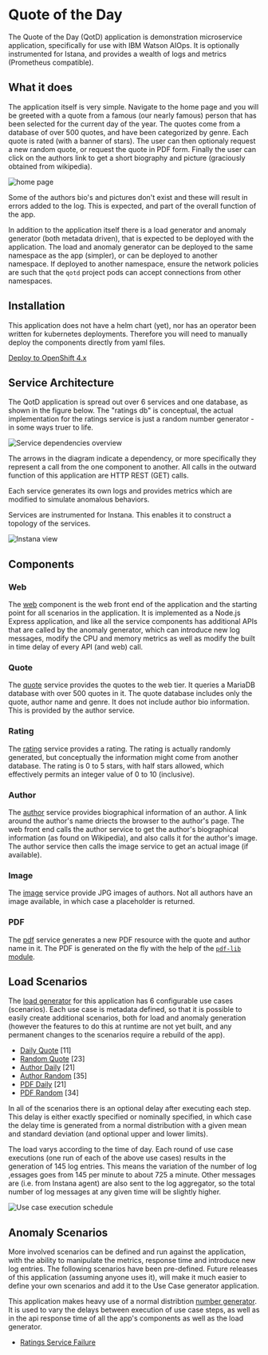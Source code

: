 # Quote of the Day

The Quote of the Day (QotD) application is demonstration microservice application, specifically for use with IBM Watson AIOps.  It is optionally instrumented for Istana, and provides a wealth of logs and metrics (Prometheus compatible).

## What it does

The application itself is very simple.  Navigate to the home page and you will be greeted with a quote from a famous (our nearly famous) person that has been selected for the current day of the year.  The quotes come from a database of over 500 quotes, and have been categorized by genre. Each quote is rated (with a banner of stars). The user can then optionaly request a new random quote, or request the quote in PDF form.  Finally the user can click on the authors link to get a short biography and picture (graciously obtained from wikipedia).

![home page](images/home_page.png)

Some of the authors bio's and pictures don't exist and these will result in errors added to the log.  This is expected, and part of the overall function of the app.

In addition to the application itself there is a load generator and anomaly generator (both metadata driven), that is expected to be deployed with the application.  The load and anomaly generator can be deployed to the same namespace as the app (simpler), or can be deployed to another namespace.  If deployed to another namespace, ensure the network policies are such that the `qotd` project pods can accept connections from other namespaces.

## Installation

This application does not have a helm chart (yet), nor has an operator been written for kubernetes deployments.  Therefore you will need to manually deploy the components directly from yaml files.

[Deploy to OpenShift 4.x](ocp4_deployment.md)

## Service Architecture

The QotD application is spread out over 6 services and one database, as shown in the figure below.  The "ratings db" is conceptual, the actual implementation for the ratings service is just a random number generator - in some ways truer to life.   

![Service dependencies overview](images/service-dependencies.png)

The arrows in the diagram indicate a dependency, or more specifically they represent a call from the one component to another.  All calls in the outward function of this application are HTTP REST (GET) calls.

Each service generates its own logs and provides metrics which are modified to simulate anomalous behaviors.

Services are instrumented for Instana.  This enables it to construct a topology of the services.

![Instana view](images/instana_dependencies.png)

## Components

### Web 

The [web](https://gitlab.com/quote-of-the-day/qotd-web) component is the web front end of the application and the starting point for all scenarios in the application.  It is implemented as a Node.js Express application, and like all the service components has additional APIs that are called by the anomaly generator, which can introduce new log messages, modify the CPU and memory metrics as well as modify the built in time delay of every API (and web) call.

### Quote 

The [quote](https://gitlab.com/quote-of-the-day/quote-service) service provides the quotes to the web tier.  It queries a MariaDB database with over 500 quotes in it.  The quote database includes only the quote, author name and genre.  It does not include author bio information.  This is provided by the author service.

### Rating

The [rating]() service provides a rating.  The rating is actually randomly generated, but conceptually the information might come from another database.  The rating is 0 to 5 stars, with half stars allowed, which effectively permits an integer value of 0 to 10 (inclusive).

### Author

The [author]() service provides biographical information of an author.  A link around the author's name driects the browser to the author's page.  The web front end calls the author service to get the author's biographical information (as found on Wikipedia), and also calls it for the author's image.  The author service then calls the image service to get an actual image (if available).  

### Image

The [image]() service provide JPG images of authors. Not all authors have an image available, in which case a placeholder is returned.

### PDF

The [pdf]() service generates a new PDF resource with the quote and author name in it.  The PDF is generated on the fly with the help of the [`pdf-lib` module](https://www.npmjs.com/package/pdf-lib). 

## Load Scenarios

The [load generator](https://gitlab.com/quote-of-the-day/qotd-load-generator) for this application has 6 configurable use cases (scenarios).  Each use case is metadata defined, so that it is possible to easily create additional scenarios, both for load and anomaly generation (however the features to do this at runtime are not yet built, and any permanent changes to the scenarios require a rebuild of the app).

- [Daily Quote](uc_daily.md) [11]
- [Random Quote](uc_random.md) [23]
- [Author Daily](uc_author_daily.md) [21]
- [Author Random](uc_author_random.md) [35]
- [PDF Daily](uc_pdf_daily.md) [21]
- [PDF Random](uc_pdf_random.md) [34]

In all of the scenarios there is an optional delay after executing each step.  This delay is either exactly specified or nominally specified, in which case the delay time is generated from a normal distribution with a given mean and standard deviation (and optional upper and lower limits). 

The load varys according to the time of day. Each round of use case executions (one run of each of the above use cases) results in the generation of 145 log entries.  This means the variation of the number of log ,essages goes from 145 per minute to about 725 a minute.  Other messages are (i.e. from Instana agent) are also sent to the log aggregator, so the total number of log messages at any given time will be slightly higher.

![Use case execution schedule](images/schedule.png)


## Anomaly Scenarios

More involved scenarios can be defined and run against the application, with the ability to manipulate the metrics, response time and introduce new log entries.  The following scenarios have been pre-defined.  Future releases of this application (assuming anyone uses it), will make it much easier to define your own scenarios and add it to the Use Case generator application.

This application makes heavy use of a normal distribtion [number generator](https://en.wikipedia.org/wiki/Box%E2%80%93Muller_transform).  It is used to vary the delays between execution of use case steps, as well as in the api response time of all the app's components as well as the load generator.

- [Ratings Service Failure](uc_rating_failure.md)

